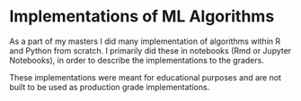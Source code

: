 # Implementations of ML Algorithms

As a part of my masters I did many implementation of algorithms within R and Python from scratch. I primarily did these
in notebooks (Rmd or Jupyter Notebooks), in order to describe the implementations to the graders.

These implementations were meant for educational purposes and are not built to be used as production grade implementations.


